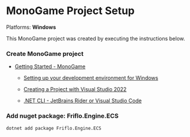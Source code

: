 
# MonoGame Project Setup

Platforms: **Windows**

This MonoGame project was created by executing the instructions below.


### Create MonoGame project

- [Getting Started - MonoGame](https://monogame.net/articles/getting_started/index.html)

    - [Setting up your development environment for Windows](https://monogame.net/articles/getting_started/1_setting_up_your_development_environment_windows.html)

    - [Creating a Project with Visual Studio 2022](https://monogame.net/articles/getting_started/2_creating_a_new_project_vs.html)

    - [.NET CLI - JetBrains Rider or Visual Studio Code](https://monogame.net/articles/getting_started/2_creating_a_new_project_netcore.html)


### Add nuget package: Friflo.Engine.ECS

```
dotnet add package Friflo.Engine.ECS
```